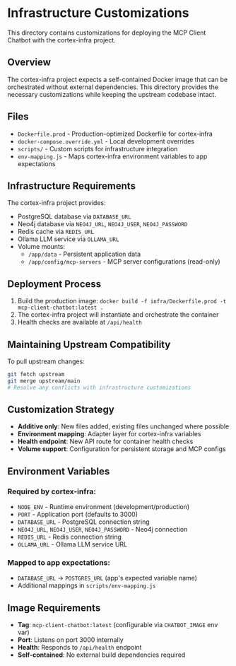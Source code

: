 # Infrastructure Customizations

This directory contains customizations for deploying the MCP Client Chatbot with
the cortex-infra project.

## Overview

The cortex-infra project expects a self-contained Docker image that can be
orchestrated without external dependencies. This directory provides the
necessary customizations while keeping the upstream codebase intact.

## Files

- `Dockerfile.prod` - Production-optimized Dockerfile for cortex-infra
- `docker-compose.override.yml` - Local development overrides
- `scripts/` - Custom scripts for infrastructure integration
- `env-mapping.js` - Maps cortex-infra environment variables to app expectations

## Infrastructure Requirements

The cortex-infra project provides:

- PostgreSQL database via `DATABASE_URL`
- Neo4j database via `NEO4J_URL`, `NEO4J_USER`, `NEO4J_PASSWORD`
- Redis cache via `REDIS_URL`
- Ollama LLM service via `OLLAMA_URL`
- Volume mounts:
  - `/app/data` - Persistent application data
  - `/app/config/mcp-servers` - MCP server configurations (read-only)

## Deployment Process

1. Build the production image:
   `docker build -f infra/Dockerfile.prod -t mcp-client-chatbot:latest .`
2. The cortex-infra project will instantiate and orchestrate the container
3. Health checks are available at `/api/health`

## Maintaining Upstream Compatibility

To pull upstream changes:

```bash
git fetch upstream
git merge upstream/main
# Resolve any conflicts with infrastructure customizations
```

## Customization Strategy

- **Additive only**: New files added, existing files unchanged where possible
- **Environment mapping**: Adapter layer for cortex-infra variables
- **Health endpoint**: New API route for container health checks
- **Volume support**: Configuration for persistent storage and MCP configs

## Environment Variables

### Required by cortex-infra:

- `NODE_ENV` - Runtime environment (development/production)
- `PORT` - Application port (defaults to 3000)
- `DATABASE_URL` - PostgreSQL connection string
- `NEO4J_URL`, `NEO4J_USER`, `NEO4J_PASSWORD` - Neo4j connection
- `REDIS_URL` - Redis connection string
- `OLLAMA_URL` - Ollama LLM service URL

### Mapped to app expectations:

- `DATABASE_URL` → `POSTGRES_URL` (app's expected variable name)
- Additional mappings in `scripts/env-mapping.js`

## Image Requirements

- **Tag**: `mcp-client-chatbot:latest` (configurable via `CHATBOT_IMAGE` env
  var)
- **Port**: Listens on port 3000 internally
- **Health**: Responds to `/api/health` endpoint
- **Self-contained**: No external build dependencies required
